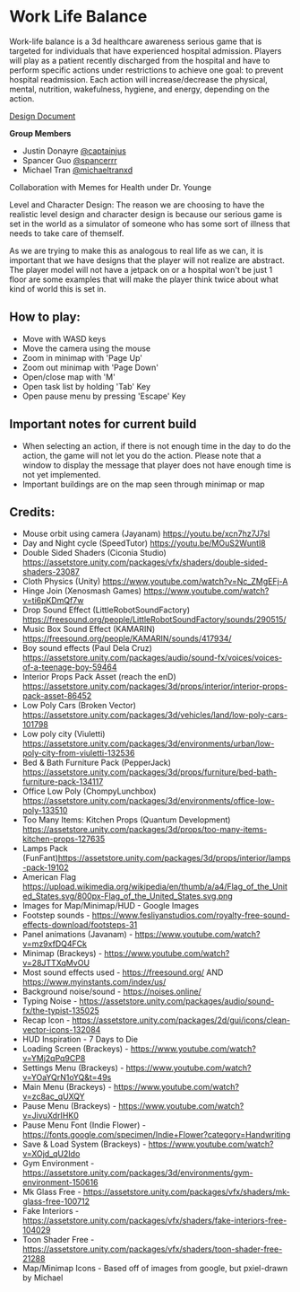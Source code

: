 # Work Life Balance

Work-life balance is a 3d healthcare awareness serious game that is targeted for individuals that have experienced hospital admission. Players will play as a patient recently discharged from the hospital and have to perform specific actions under restrictions to achieve one goal: to prevent hospital readmission. Each action will increase/decrease the physical, mental, nutrition, wakefulness, hygiene, and energy, depending on the action.

[Design Document](https://docs.google.com/document/d/1Ck8zF3Yt3X1N1JXT_AUpbYGIUTo74_H7UZIEWQ4_muc/edit?usp=sharing)

**Group Members**  
- Justin Donayre [@captainjus](https://github.com/captainjus)
- Spancer Guo [@spancerrr](https://github.com/spancerrr)
- Michael Tran [@michaeltranxd](https://github.com/michaeltranxd)

Collaboration with Memes for Health under Dr. Younge

Level and Character Design: 
The reason we are choosing to have the realistic level design and character design is
because our serious game is set in the world as a simulator of someone who has some
sort of illness that needs to take care of themself. 

As we are trying to make this as analogous to real life as we can, it is important that we have designs that the player will not realize are abstract. The player model will not have a jetpack on or a hospital won't be just 1 floor are some examples that will make the player think twice about what kind of world this is set in.

## How to play:
- Move with WASD keys
- Move the camera using the mouse
- Zoom in minimap with 'Page Up'
- Zoom out minimap with 'Page Down'
- Open/close map with 'M'
- Open task list by holding 'Tab' Key
- Open pause menu by pressing 'Escape' Key


## Important notes for current build
- When selecting an action, if there is not enough time in the day to do the action, the game will not let you do the action. Please note that a window to display the message that player does not have enough time is not yet implemented.
- Important buildings are on the map seen through minimap or map

## Credits:
- Mouse orbit using camera (Jayanam) https://youtu.be/xcn7hz7J7sI
- Day and Night cycle (SpeedTutor) https://youtu.be/MOuS2Wuntl8
- Double Sided Shaders (Ciconia Studio) https://assetstore.unity.com/packages/vfx/shaders/double-sided-shaders-23087
- Cloth Physics (Unity) https://www.youtube.com/watch?v=Nc_ZMgEFj-A
- Hinge Join (Xenosmash Games) https://www.youtube.com/watch?v=ti6pKDmQf7w
- Drop Sound Effect (LittleRobotSoundFactory) https://freesound.org/people/LittleRobotSoundFactory/sounds/290515/
- Music Box Sound Effect (KAMARIN) https://freesound.org/people/KAMARIN/sounds/417934/
- Boy sound effects (Paul Dela Cruz) https://assetstore.unity.com/packages/audio/sound-fx/voices/voices-of-a-teenage-boy-59464 
- Interior Props Pack Asset (reach the enD) https://assetstore.unity.com/packages/3d/props/interior/interior-props-pack-asset-86452
- Low Poly Cars (Broken Vector) https://assetstore.unity.com/packages/3d/vehicles/land/low-poly-cars-101798
- Low poly city (Viuletti) https://assetstore.unity.com/packages/3d/environments/urban/low-poly-city-from-viuletti-132536
- Bed & Bath Furniture Pack (PepperJack) https://assetstore.unity.com/packages/3d/props/furniture/bed-bath-furniture-pack-134117
- Office Low Poly (ChompyLunchbox) https://assetstore.unity.com/packages/3d/environments/office-low-poly-133510 
- Too Many Items: Kitchen Props (Quantum Development) https://assetstore.unity.com/packages/3d/props/too-many-items-kitchen-props-127635
- Lamps Pack (FunFant)https://assetstore.unity.com/packages/3d/props/interior/lamps-pack-19102
- American Flag https://upload.wikimedia.org/wikipedia/en/thumb/a/a4/Flag_of_the_United_States.svg/800px-Flag_of_the_United_States.svg.png
- Images for Map/Minimap/HUD - Google Images
- Footstep sounds - https://www.fesliyanstudios.com/royalty-free-sound-effects-download/footsteps-31
- Panel animations (Javanam) - https://www.youtube.com/watch?v=mz9xfDQ4FCk
- Minimap (Brackeys) - https://www.youtube.com/watch?v=28JTTXqMvOU
- Most sound effects used - https://freesound.org/ AND https://www.myinstants.com/index/us/
- Background noise/sound - https://noises.online/
- Typing Noise - https://assetstore.unity.com/packages/audio/sound-fx/the-typist-135025
- Recap Icon - https://assetstore.unity.com/packages/2d/gui/icons/clean-vector-icons-132084
- HUD Inspiration - 7 Days to Die
- Loading Screen (Brackeys) - https://www.youtube.com/watch?v=YMj2qPq9CP8
- Settings Menu (Brackeys) - https://www.youtube.com/watch?v=YOaYQrN1oYQ&t=49s
- Main Menu (Brackeys) - https://www.youtube.com/watch?v=zc8ac_qUXQY
- Pause Menu (Brackeys) - https://www.youtube.com/watch?v=JivuXdrIHK0
- Pause Menu Font (Indie Flower) - https://fonts.google.com/specimen/Indie+Flower?category=Handwriting
- Save & Load System (Brackeys) - https://www.youtube.com/watch?v=XOjd_qU2Ido
- Gym Environment - https://assetstore.unity.com/packages/3d/environments/gym-environment-150616
- Mk Glass Free - https://assetstore.unity.com/packages/vfx/shaders/mk-glass-free-100712
- Fake Interiors - https://assetstore.unity.com/packages/vfx/shaders/fake-interiors-free-104029
- Toon Shader Free - https://assetstore.unity.com/packages/vfx/shaders/toon-shader-free-21288
- Map/Minimap Icons - Based off of images from google, but pxiel-drawn by Michael